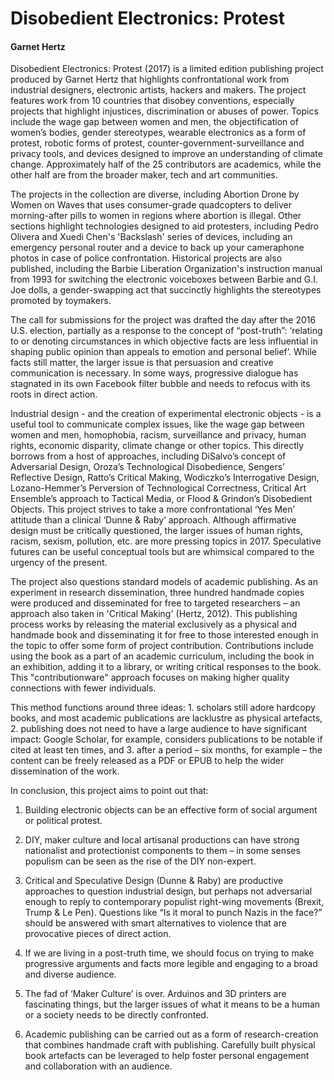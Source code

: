 

# Disobedient Electronics: Protest

#### Garnet Hertz

Disobedient Electronics: Protest (2017) is a limited edition publishing project produced by Garnet Hertz that highlights confrontational work from industrial designers, electronic artists, hackers and makers. The project features work from 10 countries that disobey conventions, especially projects that highlight injustices, discrimination or abuses of power. Topics include the wage gap between women and men, the objectification of women’s bodies, gender stereotypes, wearable electronics as a form of protest, robotic forms of protest, counter-government-surveillance and privacy tools, and devices designed to improve an understanding of climate change. Approximately half of the 25 contributors are academics, while the other half are from the broader maker, tech and art communities. 

The projects in the collection are diverse, including Abortion Drone by Women on Waves that uses consumer-grade quadcopters to deliver morning-after pills to women in regions where abortion is illegal. Other sections highlight technologies designed to aid protesters, including Pedro Olivera and Xuedi Chen's 'Backslash' series of devices, including an emergency personal router and a device to back up your cameraphone photos in case of police confrontation. Historical projects are also published, including the Barbie Liberation Organization's instruction manual from 1993 for switching the electronic voiceboxes between Barbie and G.I. Joe dolls, a gender-swapping act that succinctly highlights the stereotypes promoted by toymakers.

The call for submissions for the project was drafted the day after the 2016 U.S. election, partially as a response to the concept of “post-truth”: ‘relating to or denoting circumstances in which objective facts are less influential in shaping public opinion than appeals to emotion and personal belief’. While facts still matter, the larger issue is that persuasion and creative communication is necessary. In some ways, progressive dialogue has stagnated in its own Facebook filter bubble and needs to refocus with its roots in direct action.

Industrial design - and the creation of experimental electronic objects - is a useful tool to communicate complex issues, like the wage gap between women and men, homophobia, racism, surveillance and privacy, human rights, economic disparity, climate change or other topics. This directly borrows from a host of approaches, including DiSalvo’s concept of Adversarial Design, Oroza’s Technological Disobedience, Sengers’ Reflective Design, Ratto’s Critical Making, Wodiczko’s Interrogative Design, Lozano-Hemmer’s Perversion of Technological Correctness, Critical Art Ensemble’s approach to Tactical Media, or Flood & Grindon’s Disobedient Objects. This project strives to take a more confrontational ‘Yes Men’ attitude than a clinical ‘Dunne & Raby’ approach. Although affirmative design must be critically questioned, the larger issues of human rights, racism, sexism, pollution, etc. are more pressing topics in 2017. Speculative futures can be useful conceptual tools but are whimsical compared to the urgency of the present.

The project also questions standard models of academic publishing. As an experiment in research dissemination, three hundred handmade copies were produced and disseminated for free to targeted researchers – an approach also taken in 'Critical Making' (Hertz, 2012). This publishing process works by releasing the material exclusively as a physical and handmade book and disseminating it for free to those interested enough in the topic to offer some form of project contribution. Contributions include using the book as a part of an academic curriculum, including the book in an exhibition, adding it to a library, or writing critical responses to the book. This "contributionware" approach focuses on making higher quality connections with fewer individuals.

This method functions around three ideas: 1. scholars still adore hardcopy books, and most academic publications are lacklustre as physical artefacts, 2. publishing does not need to have a large audience to have significant impact: Google Scholar, for example, considers publications to be notable if cited at least ten times, and 3. after a period – six months, for example – the content can be freely released as a PDF or EPUB to help the wider dissemination of the work.

In conclusion, this project aims to point out that:

1. Building electronic objects can be an effective form of social argument or political protest.

2. DIY, maker culture and local artisanal productions can have strong nationalist and protectionist components to them – in some senses populism can be seen as the rise of the DIY non-expert.

3. Critical and Speculative Design (Dunne & Raby) are productive approaches to question industrial design, but perhaps not adversarial enough to reply to contemporary populist right-wing movements (Brexit, Trump & Le Pen). Questions like “Is it moral to punch Nazis in the face?” should be answered with smart alternatives to violence that are provocative pieces of direct action.

4. If we are living in a post-truth time, we should focus on trying to make progressive arguments and facts more legible and engaging to a broad and diverse audience.

5. The fad of ‘Maker Culture’ is over. Arduinos and 3D printers are fascinating things, but the larger issues of what it means to be a human or a society needs to be directly confronted.

6. Academic publishing can be carried out as a form of research-creation that combines handmade craft with publishing. Carefully built physical book artefacts can be leveraged to help foster personal engagement and collaboration with an audience.
